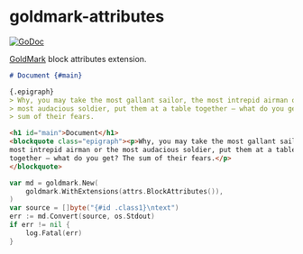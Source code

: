 # goldmark-attributes
[![GoDoc](https://godoc.org/github.com/mdigger/goldmark-attributes?status.svg)](https://godoc.org/github.com/mdigger/goldmark-attributes)

[GoldMark](https://github.com/yuin/goldmark/) block attributes extension.

```markdown
# Document {#main}

{.epigraph}
> Why, you may take the most gallant sailor, the most intrepid airman or the
> most audacious soldier, put them at a table together – what do you get? The
> sum of their fears.
```

```html
<h1 id="main">Document</h1>
<blockquote class="epigraph"><p>Why, you may take the most gallant sailor, the
most intrepid airman or the most audacious soldier, put them at a table 
together – what do you get? The sum of their fears.</p>
</blockquote>
```

```go
var md = goldmark.New(
    goldmark.WithExtensions(attrs.BlockAttributes()),
)
var source = []byte("{#id .class1}\ntext")
err := md.Convert(source, os.Stdout)
if err != nil {
    log.Fatal(err)
}
```
